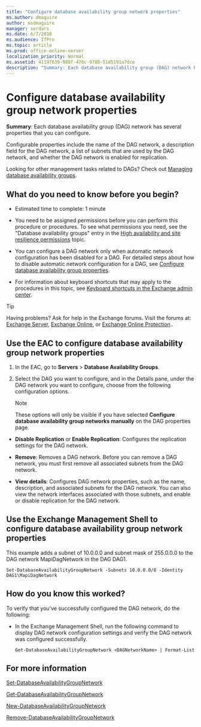```yaml
---
title: "Configure database availability group network properties"
ms.author: dmaguire
author: msdmaguire
manager: serdars
ms.date: 6/7/2018
ms.audience: ITPro
ms.topic: article
ms.prod: office-online-server
localization_priority: Normal
ms.assetid: 41197639-988f-476c-9788-51d5191a7dce
description: "Summary: Each database availability group (DAG) network has several properties that you can configure."
---
```


# Configure database availability group network properties

 **Summary**: Each database availability group (DAG) network has several properties that you can configure.
  
Configurable properties include the name of the DAG network, a description field for the DAG network, a list of subnets that are used by the DAG network, and whether the DAG network is enabled for replication.
  
Looking for other management tasks related to DAGs? Check out [Managing database availability groups](http://technet.microsoft.com/library/4abde67b-4995-4a57-894f-ba76aa72341c.aspx).
  
## What do you need to know before you begin?

- Estimated time to complete: 1 minute
    
- You need to be assigned permissions before you can perform this procedure or procedures. To see what permissions you need, see the "Database availability groups" entry in the [High availability and site resilience permissions](../../permissions/feature-permissions/ha-permissions.md) topic. 
    
- You can configure a DAG network only when automatic network configuration has been disabled for a DAG. For detailed steps about how to disable automatic network configuration for a DAG, see [Configure database availability group properties](configure-dag-properties.md).
    
- For information about keyboard shortcuts that may apply to the procedures in this topic, see [Keyboard shortcuts in the Exchange admin center](../../about-documentation/eac-keyboard-shortcuts.md).
    
> [!TIP]
> Having problems? Ask for help in the Exchange forums. Visit the forums at: [Exchange Server](https://go.microsoft.com/fwlink/p/?linkId=60612), [Exchange Online](https://go.microsoft.com/fwlink/p/?linkId=267542), or [Exchange Online Protection](https://go.microsoft.com/fwlink/p/?linkId=285351).. 
  
## Use the EAC to configure database availability group network properties
<a name="UseEMC"> </a>

1. In the EAC, go to **Servers** \> **Database Availability Groups**.
    
2. Select the DAG you want to configure, and in the Details pane, under the DAG network you want to configure, choose from the following configuration options.
    
    > [!NOTE]
    > These options will only be visible if you have selected **Configure database availability group networks manually** on the DAG properties page. 
  
  - **Disable Replication** or **Enable Replication**: Configures the replication settings for the DAG network.
    
  - **Remove**: Removes a DAG network. Before you can remove a DAG network, you must first remove all associated subnets from the DAG network.
    
  - **View details**: Configures DAG network properties, such as the name, description, and associated subnets for the DAG network. You can also view the network interfaces associated with those subnets, and enable or disable replication for the DAG network.
    
## Use the Exchange Management Shell to configure database availability group network properties
<a name="UseShell"> </a>

This example adds a subnet of 10.0.0.0 and subnet mask of 255.0.0.0 to the DAG network MapiDagNetwork in the DAG DAG1.
  
```
Set-DatabaseAvailabilityGroupNetwork -Subnets 10.0.0.0/8 -Identity DAG1\MapiDagNetwork
```

## How do you know this worked?
<a name="UseShell"> </a>

To verify that you've successfully configured the DAG network, do the following:
  
- In the Exchange Management Shell, run the following command to display DAG network configuration settings and verify the DAG network was configured successfully.
    
  ```
  Get-DatabaseAvailabilityGroupNetwork <DAGNetworkName> | Format-List
  ```

## For more information
<a name="UseShell"> </a>

[Set-DatabaseAvailabilityGroupNetwork](http://technet.microsoft.com/library/5c6add57-eef9-4af5-9cf3-54fd910dfe93.aspx)
  
[Get-DatabaseAvailabilityGroupNetwork](http://technet.microsoft.com/library/43f57126-a685-4208-ac63-4e3aba4a3e00.aspx)
  
[New-DatabaseAvailabilityGroupNetwork](http://technet.microsoft.com/library/3ef8d42f-9da0-456a-b4e8-6f7d99a1fa0f.aspx)
  
[Remove-DatabaseAvailabilityGroupNetwork](http://technet.microsoft.com/library/8da3ddc3-72e0-4c1b-8d3f-848c3ab5584e.aspx)
  


